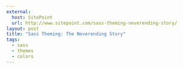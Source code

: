```yaml
---
external:
  host: SitePoint
  url: http://www.sitepoint.com/sass-theming-neverending-story/
layout: post
title: "Sass Theming: The Neverending Story"
tags: 
  - sass
  - themes
  - colors
---
```

